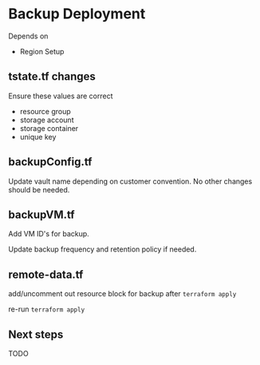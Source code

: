 # Backup Deployment

Depends on

- Region Setup

## tstate.tf changes

Ensure these values are correct

- resource group
- storage account
- storage container
- unique key

## backupConfig.tf

Update vault name depending on customer convention. No other changes should be needed.

## backupVM.tf

Add VM ID's for backup.

Update backup frequency and retention policy if needed.

## remote-data.tf

add/uncomment out resource block for backup after ```terraform apply```

re-run ```terraform apply```

## Next steps

TODO
